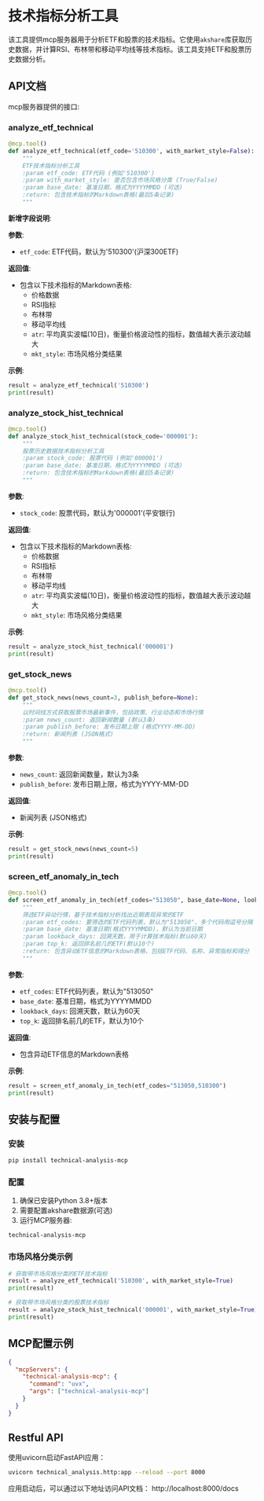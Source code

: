 # 技术指标分析工具
该工具提供mcp服务器用于分析ETF和股票的技术指标。它使用`akshare`库获取历史数据，并计算RSI、布林带和移动平均线等技术指标。该工具支持ETF和股票历史数据分析。


## API文档

mcp服务器提供的接口:

### analyze_etf_technical

```python
@mcp.tool()
def analyze_etf_technical(etf_code='510300', with_market_style=False):
    """
    ETF技术指标分析工具
    :param etf_code: ETF代码 (例如'510300')
    :param with_market_style: 是否包含市场风格分类 (True/False)
    :param base_date: 基准日期，格式为YYYYMMDD (可选)
    :return: 包含技术指标的Markdown表格(最后5条记录)
    """
```

**新增字段说明**:


**参数**:
- `etf_code`: ETF代码，默认为'510300'(沪深300ETF)

**返回值**:
- 包含以下技术指标的Markdown表格:
  - 价格数据
  - RSI指标
  - 布林带
  - 移动平均线
  - `atr`: 平均真实波幅(10日)，衡量价格波动性的指标，数值越大表示波动越大
  - `mkt_style`: 市场风格分类结果

**示例**:
```python
result = analyze_etf_technical('510300')
print(result)
```

### analyze_stock_hist_technical

```python
@mcp.tool()
def analyze_stock_hist_technical(stock_code='000001'):
    """
    股票历史数据技术指标分析工具
    :param stock_code: 股票代码 (例如'000001')
    :param base_date: 基准日期，格式为YYYYMMDD (可选)
    :return: 包含技术指标的Markdown表格(最后5条记录)
    """
```

**参数**:
- `stock_code`: 股票代码，默认为'000001'(平安银行)

**返回值**:
- 包含以下技术指标的Markdown表格:
  - 价格数据
  - RSI指标
  - 布林带
  - 移动平均线
  - `atr`: 平均真实波幅(10日)，衡量价格波动性的指标，数值越大表示波动越大
  - `mkt_style`: 市场风格分类结果

**示例**:
```python
result = analyze_stock_hist_technical('000001')
print(result)
```

### get_stock_news

```python
@mcp.tool()
def get_stock_news(news_count=3, publish_before=None):
    """
    以时间线方式获取股票市场最新事件，包括政策、行业动态和市场行情
    :param news_count: 返回新闻数量 (默认3条)
    :param publish_before: 发布日期上限 (格式YYYY-MM-DD)
    :return: 新闻列表 (JSON格式)
    """
```

**参数**:
- `news_count`: 返回新闻数量，默认为3条
- `publish_before`: 发布日期上限，格式为YYYY-MM-DD

**返回值**:
- 新闻列表 (JSON格式)

**示例**:
```python
result = get_stock_news(news_count=5)
print(result)
```

### screen_etf_anomaly_in_tech

```python
@mcp.tool()
def screen_etf_anomaly_in_tech(etf_codes="513050", base_date=None, lookback_days=60, top_k=10):
    """
    筛选ETF异动行情，基于技术指标分析找出近期表现异常的ETF
    :param etf_codes: 要筛选的ETF代码列表，默认为"513050"，多个代码用逗号分隔
    :param base_date: 基准日期(格式YYYYMMDD)，默认为当前日期
    :param lookback_days: 回溯天数，用于计算技术指标(默认60天)
    :param top_k: 返回排名前几的ETF(默认10个)
    :return: 包含异动ETF信息的Markdown表格，包括ETF代码、名称、异常指标和得分
    """
```

**参数**:
- `etf_codes`: ETF代码列表，默认为"513050"
- `base_date`: 基准日期，格式为YYYYMMDD
- `lookback_days`: 回溯天数，默认为60天
- `top_k`: 返回排名前几的ETF，默认为10个

**返回值**:
- 包含异动ETF信息的Markdown表格

**示例**:
```python
result = screen_etf_anomaly_in_tech(etf_codes="513050,510300")
print(result)
```

## 安装与配置

### 安装
```bash
pip install technical-analysis-mcp
```

### 配置
1. 确保已安装Python 3.8+版本
2. 需要配置akshare数据源(可选)
3. 运行MCP服务器:
```bash
technical-analysis-mcp
```

### 市场风格分类示例
```python
# 获取带市场风格分类的ETF技术指标
result = analyze_etf_technical('510300', with_market_style=True)
print(result)

# 获取带市场风格分类的股票技术指标
result = analyze_stock_hist_technical('000001', with_market_style=True)
print(result)
```

## MCP配置示例
```json
{
  "mcpServers": {
    "technical-analysis-mcp": {
      "command": "uvx",
      "args": ["technical-analysis-mcp"]
    }
  }
}
```
## Restful API

使用uvicorn启动FastAPI应用：
```bash
uvicorn technical_analysis.http:app --reload --port 8000
```

应用启动后，可以通过以下地址访问API文档：
http://localhost:8000/docs
